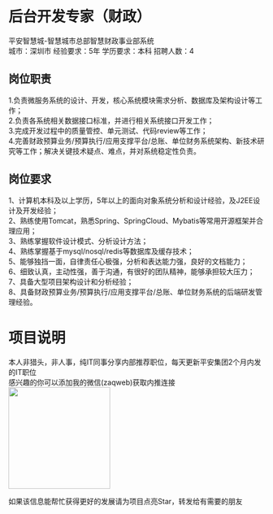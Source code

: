 # 后台开发专家（财政）
平安智慧城-智慧城市总部智慧财政事业部系统  
城市：深圳市 经验要求：5年 学历要求：本科  招聘人数：4

## 岗位职责
1.负责微服务系统的设计、开发，核心系统模块需求分析、数据库及架构设计等工作；   
2.负责各系统相关数据接口标准，并进行相关系统接口开发工作；   
3.完成开发过程中的质量管控、单元测试、代码review等工作；   
4.完善财政预算业务/预算执行/应用支撑平台/总账、单位财务系统架构、新技术研究等工作；解决关键技术疑点、难点，并对系统稳定性负责。

## 岗位要求
1、计算机本科及以上学历，5年以上的面向对象系统分析和设计经验，及J2EE设计及开发经验；   
2、熟练使用Tomcat，熟悉Spring、SpringCloud、Mybatis等常用开源框架并合理应用；   
3、熟练掌握软件设计模式、分析设计方法；   
4、熟练掌握基于mysql/nosql/redis等数据库及缓存技术；   
5、能够独挡一面，自律责任心极强，分析和表达能力强，良好的文档能力；   
6、细致认真，主动性强，善于沟通，有很好的团队精神，能够承担较大压力；   
7、具备大型项目架构设计和分析经验；   
8、具备财政预算业务/预算执行/应用支撑平台/总账、单位财务系统的后端研发管理经验。

# 项目说明

本人非猎头，非人事，纯IT同事分享内部推荐职位，每天更新平安集团2个月内发的IT职位  
感兴趣的你可以添加我的微信(zaqweb)获取内推连接  
<img src="https://github.com/zaqweb/PA-IT-JOBS/blob/master/WechatICode.jpeg"  height="200" width="200">

如果该信息能帮忙获得更好的发展请为项目点亮Star，转发给有需要的朋友




